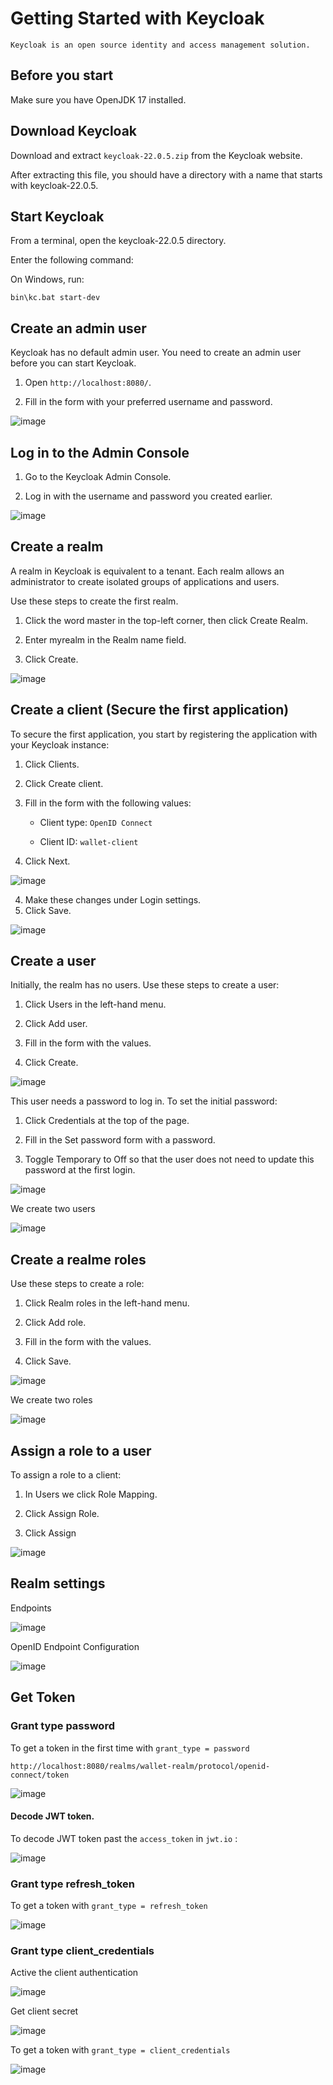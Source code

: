 # Getting Started with Keycloak
```
Keycloak is an open source identity and access management solution.
```
## Before you start
Make sure you have OpenJDK 17 installed.

## Download Keycloak
Download and extract `keycloak-22.0.5.zip` from the Keycloak website.

After extracting this file, you should have a directory with a name that starts with keycloak-22.0.5.

## Start Keycloak
From a terminal, open the keycloak-22.0.5 directory.

Enter the following command:

On Windows, run:

`bin\kc.bat start-dev`

## Create an admin user
Keycloak has no default admin user. You need to create an admin user before you can start Keycloak.

1. Open `http://localhost:8080/`.

2. Fill in the form with your preferred username and password.

![image](https://github.com/el-moudni-hicham/keycloak-access-management-getting-started/assets/85403056/8d337416-c9cf-46dc-84bc-38d0a3562320)


## Log in to the Admin Console
1. Go to the Keycloak Admin Console.

2. Log in with the username and password you created earlier.

![image](https://github.com/el-moudni-hicham/keycloak-access-management-getting-started/assets/85403056/074cf902-cdbc-4506-94b5-40ab4613af06)


## Create a realm
A realm in Keycloak is equivalent to a tenant. Each realm allows an administrator to create isolated groups of applications and users. 

Use these steps to create the first realm.

1. Click the word master in the top-left corner, then click Create Realm.

2. Enter myrealm in the Realm name field.

3. Click Create.

![image](https://github.com/el-moudni-hicham/keycloak-access-management-getting-started/assets/85403056/770a1501-5e42-4ce9-97d5-c5a37df802f1)

## Create a client (Secure the first application)
To secure the first application, you start by registering the application with your Keycloak instance:

1. Click Clients.

2. Click Create client.

3. Fill in the form with the following values:

    - Client type: `OpenID Connect`

    - Client ID: `wallet-client`

4. Click Next.
  
![image](https://github.com/el-moudni-hicham/keycloak-access-management-getting-started/assets/85403056/712a397b-99aa-488e-83f6-cb5e19d446f6)


4. Make these changes under Login settings.
5. Click Save.

![image](https://github.com/el-moudni-hicham/keycloak-access-management-getting-started/assets/85403056/81b4c1ad-fd14-49fa-8894-745894cf6f3d)


## Create a user
Initially, the realm has no users. Use these steps to create a user:

1. Click Users in the left-hand menu.

2. Click Add user.

3. Fill in the form with the values.

4. Click Create.

![image](https://github.com/el-moudni-hicham/keycloak-access-management-getting-started/assets/85403056/c0bfdbcf-85bc-4348-a93a-d443dab23835)

This user needs a password to log in. To set the initial password:

1. Click Credentials at the top of the page.

2. Fill in the Set password form with a password.

3. Toggle Temporary to Off so that the user does not need to update this password at the first login.

![image](https://github.com/el-moudni-hicham/keycloak-access-management-getting-started/assets/85403056/bd3dc34f-002d-49cb-b13b-10abbc358a7e)

We create two users 

![image](https://github.com/el-moudni-hicham/keycloak-access-management-getting-started/assets/85403056/9bdf73bf-e05a-44b4-95da-e399a3505e6d)

## Create a realme roles
Use these steps to create a role:

1. Click Realm roles in the left-hand menu.

2. Click Add role.
   
3. Fill in the form with the values.

4. Click Save.

![image](https://github.com/el-moudni-hicham/keycloak-access-management-getting-started/assets/85403056/beb4377b-55ca-4609-8512-6f94a3069b11)

We create two roles

![image](https://github.com/el-moudni-hicham/keycloak-access-management-getting-started/assets/85403056/11a93d59-cfac-4910-afd7-ecd9e59834db)

## Assign a role to a user
To assign a role to a client:

1. In Users we click Role Mapping.

2. Click Assign Role.
   
3. Click Assign

![image](https://github.com/el-moudni-hicham/keycloak-access-management-getting-started/assets/85403056/5d300d84-78e9-4bca-9d1f-22d98e6e8d53)

## Realm settings
Endpoints 

![image](https://github.com/el-moudni-hicham/keycloak-access-management-getting-started/assets/85403056/8a0c0d71-0ff1-4772-805b-e2529c8b665e)

OpenID Endpoint Configuration

![image](https://github.com/el-moudni-hicham/keycloak-access-management-getting-started/assets/85403056/86573a97-182e-4d36-9cf0-c1a4e403a3f2)

## Get Token

### Grant type password

To get a token in the first time with `grant_type = password`

`http://localhost:8080/realms/wallet-realm/protocol/openid-connect/token`

![image](https://github.com/el-moudni-hicham/keycloak-access-management-getting-started/assets/85403056/7e8fc98d-29db-4698-945f-3ddd450af488)

#### Decode JWT token.

To decode JWT token past the `access_token` in `jwt.io` :

![image](https://github.com/el-moudni-hicham/keycloak-access-management-getting-started/assets/85403056/7ac83cb3-1779-4ea9-a06d-ceae8b55833e)

### Grant type refresh_token

To get a token with `grant_type = refresh_token`

![image](https://github.com/el-moudni-hicham/keycloak-access-management-getting-started/assets/85403056/0dba8c24-41c1-4e96-ae5f-30140b510b3c)

### Grant type client_credentials

Active the client authentication 

![image](https://github.com/el-moudni-hicham/keycloak-access-management-getting-started/assets/85403056/e3bbdb6d-67d0-4768-969d-87ec9b480799)

Get client secret

![image](https://github.com/el-moudni-hicham/keycloak-access-management-getting-started/assets/85403056/17329c31-7d18-4878-8b9d-05ba4505c537)

To get a token with `grant_type = client_credentials`

![image](https://github.com/el-moudni-hicham/keycloak-access-management-getting-started/assets/85403056/58e08a61-ab92-4e94-a55d-4e0586d6ff70)

